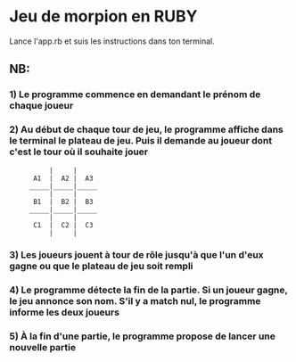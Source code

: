 # Jeu de morpion en RUBY

Lance l'app.rb et suis les instructions dans ton terminal.

## NB:

### 1) Le programme commence en demandant le prénom de chaque joueur

### 2) Au début de chaque tour de jeu, le programme affiche dans le terminal le plateau de jeu. Puis il demande au joueur dont c'est le tour où il souhaite jouer

              |     |     
          A1  |  A2 |  A3  
         _____|_____|_____
              |     |     
          B1  |  B2 |  B3
         _____|_____|_____
              |     |     
          C1  |  C2 |  C3 
              |     |     
      

### 3) Les joueurs jouent à tour de rôle jusqu'à que l'un d'eux gagne ou que le plateau de jeu soit rempli

### 4) Le programme détecte la fin de la partie. Si un joueur gagne, le jeu annonce son nom. S'il y a match nul, le programme informe les deux joueurs

### 5) À la fin d'une partie, le programme propose de lancer une nouvelle partie
